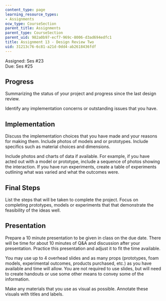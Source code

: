 ```yaml
---
content_type: page
learning_resource_types:
- Assignments
ocw_type: CourseSection
parent_title: Assignments
parent_type: CourseSection
parent_uid: 982a0b97-ecf7-969c-8006-d3ad694edfc1
title: Assignment 13 - Design Review Two
uid: 31213c76-6c81-a21d-0dd4-ab2618436fdf
---
```


Assigned: Ses #23  
Due: Ses #25

Progress
--------

Summarizing the status of your project and progress since the last design review.

Identify any implementation concerns or outstanding issues that you have.

Implementation
--------------

Discuss the implementation choices that you have made and your reasons for making them. Include photos of models and or prototypes. Include specifics such as material choices and dimensions.

Include photos and charts of data if available. For example, if you have acted out with a model or prototype, include a sequence of photos showing the interaction. If you have run experiments, create a table of experiments outlining what was varied and what the outcomes were.

Final Steps
-----------

List the steps that will be taken to complete the project. Focus on completing prototypes, models or experiments that that demonstrate the feasibility of the ideas well.

Presentation
------------

Prepare a 10 minute presentation to be given in class on the due date. There will be time for about 10 minutes of Q&A and discussion after your presentation. Practice this presentation and adjust it to fit the time available.

You may use up to 4 overhead slides and as many props (prototypes, foam models, experimental outcomes, products purchased, etc.) as you have available and time will allow. You are not required to use slides, but will need to create handouts or use some other means to convey some of the information.

Make any materials that you use as visual as possible. Annotate these visuals with titles and labels.